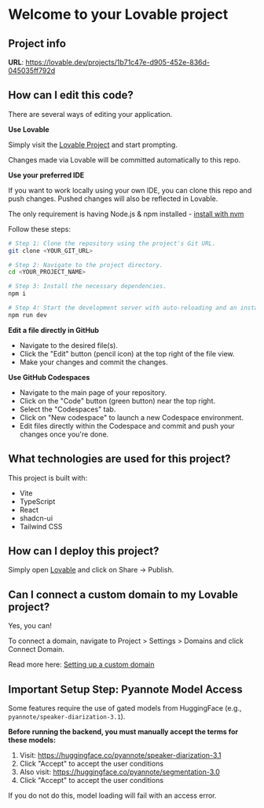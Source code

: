 # Welcome to your Lovable project

## Project info

**URL**: https://lovable.dev/projects/1b71c47e-d905-452e-836d-045035ff792d

## How can I edit this code?

There are several ways of editing your application.

**Use Lovable**

Simply visit the [Lovable Project](https://lovable.dev/projects/1b71c47e-d905-452e-836d-045035ff792d) and start prompting.

Changes made via Lovable will be committed automatically to this repo.

**Use your preferred IDE**

If you want to work locally using your own IDE, you can clone this repo and push changes. Pushed changes will also be reflected in Lovable.

The only requirement is having Node.js & npm installed - [install with nvm](https://github.com/nvm-sh/nvm#installing-and-updating)

Follow these steps:

```sh
# Step 1: Clone the repository using the project's Git URL.
git clone <YOUR_GIT_URL>

# Step 2: Navigate to the project directory.
cd <YOUR_PROJECT_NAME>

# Step 3: Install the necessary dependencies.
npm i

# Step 4: Start the development server with auto-reloading and an instant preview.
npm run dev
```

**Edit a file directly in GitHub**

- Navigate to the desired file(s).
- Click the "Edit" button (pencil icon) at the top right of the file view.
- Make your changes and commit the changes.

**Use GitHub Codespaces**

- Navigate to the main page of your repository.
- Click on the "Code" button (green button) near the top right.
- Select the "Codespaces" tab.
- Click on "New codespace" to launch a new Codespace environment.
- Edit files directly within the Codespace and commit and push your changes once you're done.

## What technologies are used for this project?

This project is built with:

- Vite
- TypeScript
- React
- shadcn-ui
- Tailwind CSS

## How can I deploy this project?

Simply open [Lovable](https://lovable.dev/projects/1b71c47e-d905-452e-836d-045035ff792d) and click on Share -> Publish.

## Can I connect a custom domain to my Lovable project?

Yes, you can!

To connect a domain, navigate to Project > Settings > Domains and click Connect Domain.

Read more here: [Setting up a custom domain](https://docs.lovable.dev/tips-tricks/custom-domain#step-by-step-guide)

## Important Setup Step: Pyannote Model Access

Some features require the use of gated models from HuggingFace (e.g., `pyannote/speaker-diarization-3.1`).

**Before running the backend, you must manually accept the terms for these models:**

1. Visit: https://huggingface.co/pyannote/speaker-diarization-3.1
2. Click "Accept" to accept the user conditions
3. Also visit: https://huggingface.co/pyannote/segmentation-3.0
4. Click "Accept" to accept the user conditions

If you do not do this, model loading will fail with an access error.

